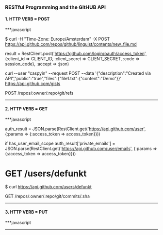 ### RESTful Programming and the GitHUB API

#### 1. HTTP VERB = __POST__

***javascript

$ curl -H "Time-Zone: Europe/Amsterdam" -X POST https://api.github.com/repos/github/linguist/contents/new_file.md

result = RestClient.post('https://github.com/login/oauth/access_token',
              {:client_id => CLIENT_ID,
               :client_secret => CLIENT_SECRET,
               :code => session_code},
               :accept => :json)

curl --user "caspyin" --request POST --data '{"description":"Created via API","public":"true","files":{"file1.txt":{"content":"Demo"}}' https://api.github.com/gists

POST /repos/:owner/:repo/git/refs

***

#### 2. HTTP VERB = __GET__

***javascript

auth_result = JSON.parse(RestClient.get('https://api.github.com/user',
                                        {:params => {:access_token => access_token}}))

if has_user_email_scope
  auth_result['private_emails'] =
    JSON.parse(RestClient.get('https://api.github.com/user/emails',
                              {:params => {:access_token => access_token}}))

# GET /users/defunkt
$ curl https://api.github.com/users/defunkt

GET /repos/:owner/:repo/git/commits/:sha

***

#### 3. HTTP VERB = __PUT__

***javascript



***
